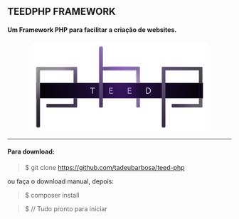 <h2>TEEDPHP FRAMEWORK</h2>

<h4>Um Framework PHP para facilitar a criação de websites.</h4>

<p align="center">
  <img src="src/Resources/images/logo.png?raw=true" />
</p>

<hr>

<h4> Para download: </h4>

> $ git clone https://github.com/tadeubarbosa/teed-php

ou faça o download manual, depois:

> $ composer install

> $ // Tudo pronto para iniciar